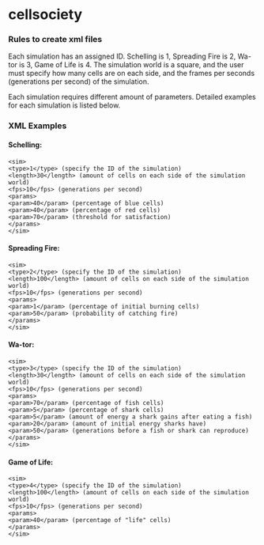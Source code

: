 # cellsociety
### Rules to create xml files
Each simulation has an assigned ID. Schelling is 1, Spreading Fire is 2, Wa-tor is 3, Game of Life is 4. The simulation world is a square, and the user must specify how many cells are on each side, and the frames per seconds (generations per second) of the simulation.

Each simulation requires different amount of parameters. Detailed examples for each simulation is listed below.
### XML Examples
#### Schelling:
```
<sim>
<type>1</type> (specify the ID of the simulation)
<length>30</length> (amount of cells on each side of the simulation world)
<fps>10</fps> (generations per second)
<params>
<param>40</param> (percentage of blue cells)
<param>40</param> (percentage of red cells)
<param>70</param> (threshold for satisfaction)
</params>
</sim>
```
#### Spreading Fire:
```
<sim>
<type>2</type> (specify the ID of the simulation)
<length>100</length> (amount of cells on each side of the simulation world)
<fps>10</fps> (generations per second)
<params>
<param>1</param> (percentage of initial burning cells)
<param>50</param> (probability of catching fire)
</params>
</sim>
```
#### Wa-tor:
```
<sim>
<type>3</type> (specify the ID of the simulation)
<length>30</length> (amount of cells on each side of the simulation world)
<fps>10</fps> (generations per second)
<params>
<param>70</param> (percentage of fish cells)
<param>5</param> (percentage of shark cells)
<param>5</param> (amount of energy a shark gains after eating a fish)
<param>20</param> (amount of initial energy sharks have)
<param>50</param> (generations before a fish or shark can reproduce)
</params>
</sim>
```
#### Game of Life:
```
<sim>
<type>4</type> (specify the ID of the simulation)
<length>100</length> (amount of cells on each side of the simulation world)
<fps>10</fps> (generations per second)
<params>
<param>40</param> (percentage of "life" cells)
</params>
</sim>
```
